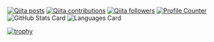 
[![Qiita posts](https://qiita-badge.apiapi.app/s/mogmet/posts.svg)](https://qiita.com/mogmet)
[![Qiita contributions](https://qiita-badge.apiapi.app/s/mogmet/contributions.svg)](https://qiita.com/mogmet)
[![Qiita followers](https://qiita-badge.apiapi.app/s/mogmet/followers.svg)](https://qiita.com/mogmet)
[![Profile Counter](https://komarev.com/ghpvc/?username=mogmet&color=brightgreen)](https://github.com/antonkomarev/github-profile-views-counter)
![GitHub Stats Card](https://github-readme-stats.vercel.app/api?username=mogmet&show_icons=true&count_private=true&theme=vue)
![Languages Card](https://github-readme-stats.vercel.app/api/top-langs/?username=mogmet&layout=compact&theme=vue)

[![trophy](https://github-profile-trophy.vercel.app/?username=mogmet)](https://github.com/ryo-ma/github-profile-trophy)

